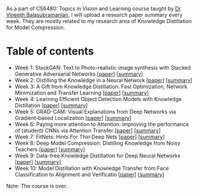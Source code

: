 As a part of CS6480: Topics in Vision and Learning course taught by [Dr Vineeth Balasubramanian](http://www.iith.ac.in/~vineethnb/index.html), I will upload a research paper summary every week. They are mostly related to my research area of Knowledge Distillation for Model Compression.

# Table of contents
* Week 1: StackGAN: Text to Photo-realistic image synthesis with Stacked Generative Adversarial Networks [[paper](https://arxiv.org/abs/1612.03242)] [[summary](StackGAN_Summary.pdf)]
* Week 2: Distilling the Knowledge in a Neural Network [[paper](https://arxiv.org/abs/1503.02531)] [[summary](Distilling_Knowledge_Neural_Network_Summary.pdf)]
* Week 3: A Gift from Knowledge Distillation: Fast Optimization, Network Minimization and Transfer Learning [[paper](http://openaccess.thecvf.com/content_cvpr_2017/papers/Yim_A_Gift_From_CVPR_2017_paper.pdf)] [[summary](knowledge_distillation_summary.pdf)]
* Week 4: Learning Efficient Object Detection Models with Knowledge Distillation [[paper](https://papers.nips.cc/paper/6676-learning-efficient-object-detection-models-with-knowledge-distillation.pdf)] [[summary](Knowledge_Distillation_for_Object_Detection.pdf)]
* Week 5: GRAD-CAM: Visual Explanations from Deep Networks via Gradient-based Localizaiton [[paper](https://arxiv.org/abs/1610.02391)] [[summary](GRAD-CAM.pdf)]
* Week 6: Paying more attention to Attention: Improving the performance of (student) CNNs via Attention Transfer [[paper](https://arxiv.org/abs/1612.03928)] [[summary](attention_transfer.pdf)]
* Week 7: FitNets: Hints For Thin Deep Nets [[paper](https://arxiv.org/abs/1412.6550)] [[summary](FitNets.pdf)]
* Week 8: Deep Model Compression: Distilling Knowledge from Noisy Teachers [[paper](https://arxiv.org/abs/1610.09650)] [[summary](Distilling_knowledge_noisy_teachers.pdf)]
* Week 9: Data-free Knowledge Distillation for Deep Neural Networks [[paper](https://arxiv.org/abs/1710.07535)] [[summary](Data-free_knowlegde_distillation.pdf)]
* Week 10: Model Distillation with Knowledge Transfer from Face Classification to Alignment and Verificatio [[paper](https://arxiv.org/pdf/1709.02929.pdf)] [[summary](knowledge_transfer_face_classification_alignment_verification.pdf)]

Note: The course is over.
